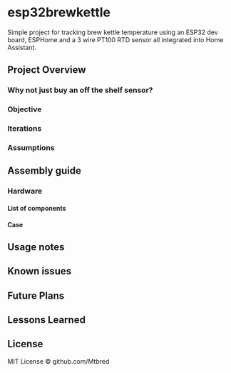 # esp32brewkettle
Simple project for tracking brew kettle temperature using an ESP32 dev board, ESPHome and a 3 wire PT100 RTD sensor all integrated into Home Assistant.

## Project Overview
### Why not just buy an off the shelf sensor?
### Objective
### Iterations
### Assumptions


## Assembly guide
### Hardware
#### List of components
#### Case

## Usage notes

## Known issues

## Future Plans

## Lessons Learned

## License

MIT License © github.com/Mtbred
